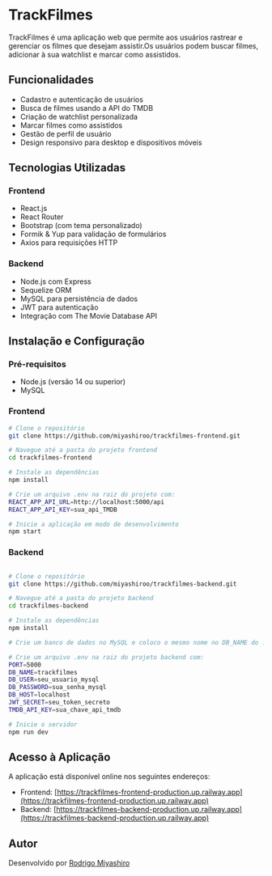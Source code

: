 # TrackFilmes

TrackFilmes é uma aplicação web que permite aos usuários rastrear e gerenciar os filmes que desejam assistir.Os usuários podem buscar filmes, adicionar à sua watchlist e marcar como assistidos.

## Funcionalidades

- Cadastro e autenticação de usuários
- Busca de filmes usando a API do TMDB
- Criação de watchlist personalizada
- Marcar filmes como assistidos
- Gestão de perfil de usuário
- Design responsivo para desktop e dispositivos móveis

## Tecnologias Utilizadas

### Frontend

- React.js
- React Router
- Bootstrap (com tema personalizado)
- Formik & Yup para validação de formulários
- Axios para requisições HTTP

### Backend

- Node.js com Express
- Sequelize ORM
- MySQL para persistência de dados
- JWT para autenticação
- Integração com The Movie Database API

## Instalação e Configuração

### Pré-requisitos

- Node.js (versão 14 ou superior)
- MySQL

### Frontend

```bash
# Clone o repositório
git clone https://github.com/miyashiroo/trackfilmes-frontend.git

# Navegue até a pasta do projeto frontend
cd trackfilmes-frontend

# Instale as dependências
npm install

# Crie um arquivo .env na raiz do projeto com:
REACT_APP_API_URL=http://localhost:5000/api
REACT_APP_API_KEY=sua_api_TMDB

# Inicie a aplicação em modo de desenvolvimento
npm start
```

### Backend

```bash

# Clone o repositório
git clone https://github.com/miyashiroo/trackfilmes-backend.git

# Navegue até a pasta do projeto backend
cd trackfilmes-backend

# Instale as dependências
npm install

# Crie um banco de dados no MySQL e coloco o mesmo nome no DB_NAME do .env abaixo.

# Crie um arquivo .env na raiz do projeto backend com:
PORT=5000
DB_NAME=trackfilmes
DB_USER=seu_usuario_mysql
DB_PASSWORD=sua_senha_mysql
DB_HOST=localhost
JWT_SECRET=seu_token_secreto
TMDB_API_KEY=sua_chave_api_tmdb

# Inicie o servidor
npm run dev
```

## Acesso à Aplicação

A aplicação está disponível online nos seguintes endereços:

- Frontend: [https://trackfilmes-frontend-production.up.railway.app](https://trackfilmes-frontend-production.up.railway.app)
- Backend: [https://trackfilmes-backend-production.up.railway.app](https://trackfilmes-backend-production.up.railway.app)

## Autor

Desenvolvido por [Rodrigo Miyashiro](https://github.com/miyashiroo)
